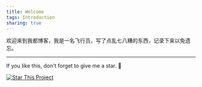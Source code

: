 ```yaml
---
title: Welcome
tags: Introduction
sharing: true
---
```


欢迎来到我都博客，我是一名飞行员，写了点乱七八糟的东西，记录下来以免遗忘。

<!--more-->

---

If you like this, don't forget to give me a star. :star2:

[![Star This Project](https://img.shields.io/github/stars/WuhuGoldPilot/wuhugoldpilot.github.io.svg?label=Stars&style=social)](https://github.com/WuhuGoldPilot/wuhugoldpilot.github.io.git)
